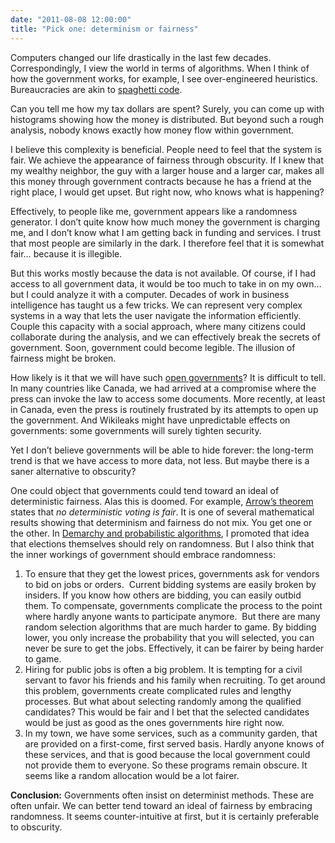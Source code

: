 ```yaml
---
date: "2011-08-08 12:00:00"
title: "Pick one: determinism or fairness"
---
```




Computers changed our life drastically in the last few decades. Correspondingly, I view the world in terms of algorithms. When I think of how the government works, for example, I see over-engineered heuristics. Bureaucracies are akin to [spaghetti code](https://en.wikipedia.org/wiki/Spaghetti_code).

Can you tell me how my tax dollars are spent? Surely, you can come up with histograms showing how the money is distributed. But beyond such a rough analysis, nobody knows exactly how money flow within government.

I believe this complexity is beneficial. People need to feel that the system is fair. We achieve the appearance of fairness through obscurity. If I knew that my wealthy neighbor, the guy with a larger house and a larger car, makes all this money through government contracts because he has a friend at the right place, I would get upset. But right now, who knows what is happening?

Effectively, to people like me, government appears like a randomness generator. I don&rsquo;t quite know how much money the government is charging me, and I don&rsquo;t know what I am getting back in funding and services. I trust that most people are similarly in the dark. I therefore feel that it is somewhat fair&hellip; because it is illegible.

But this works mostly because the data is not available. Of course, if I had access to all government data, it would be too much to take in on my own&hellip; but I could analyze it with a computer. Decades of work in business intelligence has taught us a few tricks. We can represent very complex systems in a way that lets the user navigate the information efficiently. Couple this capacity with a social approach, where many citizens could collaborate during the analysis, and we can effectively break the secrets of government. Soon, government could become legible. The illusion of fairness might be broken.

How likely is it that we will have such [open governments](https://en.wikipedia.org/wiki/Open_government)? It is difficult to tell. In many countries like Canada, we had arrived at a compromise where the press can invoke the law to access some documents. More recently, at least in Canada, even the press is routinely frustrated by its attempts to open up the government. And Wikileaks might have unpredictable effects on governments: some governments will surely tighten security.

Yet I don&rsquo;t believe governments will be able to hide forever: the long-term trend is that we have access to more data, not less. But maybe there is a saner alternative to obscurity?

One could object that governments could tend toward an ideal of deterministic fairness. Alas this is doomed. For example, [Arrow&rsquo;s theorem](https://en.wikipedia.org/wiki/Arrow_theorem#Interpretations_of_the_theorem) states that <em>no deterministic voting is fair</em>. It is one of several mathematical results showing that determinism and fairness do not mix. You get one or the other. In [Demarchy and probabilistic algorithms](/lemire/blog/2011/01/11/demarchy-and-probabilistic-algorithms/), I promoted that idea that elections themselves should rely on randomness. But I also think that the inner workings of government should embrace randomness:

1. To ensure that they get the lowest prices, governments ask for vendors to bid on jobs or orders.  Current bidding systems are easily broken by insiders. If you know how others are bidding, you can easily outbid them. To compensate, governments complicate the process to the point where hardly anyone wants to participate anymore.  But there are many random selection algorithms that are much harder to game. By bidding lower, you only increase the probability that you will selected, you can never be sure to get the jobs. Effectively, it can be fairer by being harder to game.
1. Hiring for public jobs is often a big problem. It is tempting for a civil servant to favor his friends and his family when recruiting. To get around this problem, governments create complicated rules and lengthy processes. But what about selecting randomly among the qualified candidates? This would be fair and I bet that the selected candidates would be just as good as the ones governments hire right now.
1. In my town, we have some services, such as a community garden, that are provided on a first-come, first served basis. Hardly anyone knows of these services, and that is good because the local government could  not provide them to everyone. So these programs remain obscure. It seems like a random allocation would be a lot fairer.


__Conclusion:__ Governments often insist on determinist methods. These are often unfair. We can better tend toward an ideal of fairness by embracing randomness. It seems counter-intuitive at first, but it is certainly preferable to obscurity.

